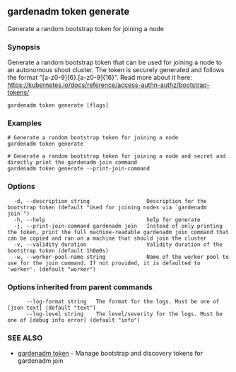 ## gardenadm token generate

Generate a random bootstrap token for joining a node

### Synopsis

Generate a random bootstrap token that can be used for joining a node to an autonomous shoot cluster. 
The token is securely generated and follows the format "[a-z0-9]{6}.[a-z0-9]{16}".
Read more about it here: https://kubernetes.io/docs/reference/access-authn-authz/bootstrap-tokens/

```
gardenadm token generate [flags]
```

### Examples

```
# Generate a random bootstrap token for joining a node
gardenadm token generate

# Generate a random bootstrap token for joining a node and secret and directly print the gardenadm join command
gardenadm token generate --print-join-command
```

### Options

```
  -d, --description string                  Description for the bootstrap token (default "Used for joining nodes via `gardenadm join`")
  -h, --help                                help for generate
  -j, --print-join-command gardenadm join   Instead of only printing the token, print the full machine-readable gardenadm join command that can be copied and ran on a machine that should join the cluster
  -v, --validity duration                   Validity duration of the bootstrap token (default 1h0m0s)
  -w, --worker-pool-name string             Name of the worker pool to use for the join command. If not provided, it is defaulted to 'worker'. (default "worker")
```

### Options inherited from parent commands

```
      --log-format string   The format for the logs. Must be one of [json text] (default "text")
      --log-level string    The level/severity for the logs. Must be one of [debug info error] (default "info")
```

### SEE ALSO

* [gardenadm token](gardenadm_token.md)	 - Manage bootstrap and discovery tokens for gardenadm join

